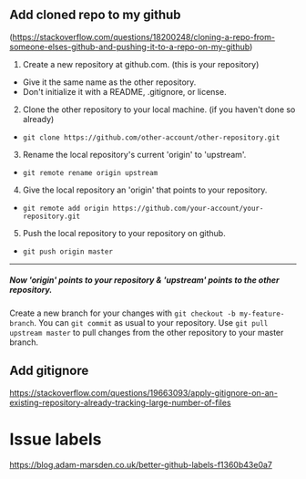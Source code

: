 ## Add cloned repo to my github 
(https://stackoverflow.com/questions/18200248/cloning-a-repo-from-someone-elses-github-and-pushing-it-to-a-repo-on-my-github)
1. Create a new repository at github.com. (this is your repository)
  - Give it the same name as the other repository.
  - Don't initialize it with a README, .gitignore, or license.
2. Clone the other repository to your local machine. (if you haven't done so already)
  - ```git clone https://github.com/other-account/other-repository.git```
3. Rename the local repository's current 'origin' to 'upstream'.
  - ```git remote rename origin upstream```
4. Give the local repository an 'origin' that points to your repository.
  - ```git remote add origin https://github.com/your-account/your-repository.git```
5. Push the local repository to your repository on github.
  - ```git push origin master```
----------
##### Now 'origin' points to your repository & 'upstream' points to the other repository.

Create a new branch for your changes with ```git checkout -b my-feature-branch```.
You can ```git commit``` as usual to your repository.
Use ```git pull upstream master``` to pull changes from the other repository to your master branch.

## Add gitignore
https://stackoverflow.com/questions/19663093/apply-gitignore-on-an-existing-repository-already-tracking-large-number-of-files

# Issue labels
https://blog.adam-marsden.co.uk/better-github-labels-f1360b43e0a7
